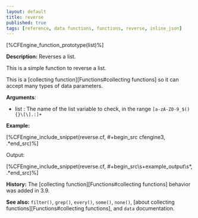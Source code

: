 ```yaml
---
layout: default
title: reverse
published: true
tags: [reference, data functions, functions, reverse, inline_json]
---
```


[%CFEngine_function_prototype(list)%]

**Description:** Reverses a list.

This is a simple function to reverse a list.

This is a [collecting function][Functions#collecting functions] so it can accept many types of data parameters.

**Arguments**:

* list : The name of the list variable to check, in the range
`[a-zA-Z0-9_$(){}\[\].:]+`

**Example:**


[%CFEngine_include_snippet(reverse.cf, #\+begin_src cfengine3, .*end_src)%]

Output:

[%CFEngine_include_snippet(reverse.cf, #\+begin_src\s+example_output\s*, .*end_src)%]

**History:** The [collecting function][Functions#collecting functions] behavior was added in 3.9.

**See also:** `filter()`, `grep()`, `every()`, `some()`, `none()`, [about collecting functions][Functions#collecting functions], and `data` documentation.
